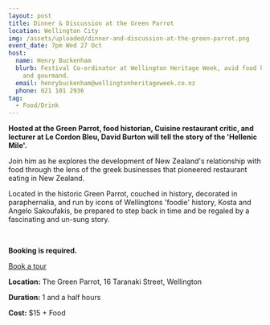 ```yaml
---
layout: post
title: Dinner & Discussion at the Green Parrot
location: Wellington City
img: /assets/uploaded/dinner-and-discussion-at-the-green-parrot.png
event_date: 7pm Wed 27 Oct
host:
  name: Henry Buckenham
  blurb: Festival Co-ordinator at Wellington Heritage Week, avid food historian
    and gourmand.
  email: henrybuckenham@wellingtonheritageweek.co.nz
  phone: 021 101 2936
tag:
  - Food/Drink
---
```

**Hosted at the Green Parrot, food historian, Cuisine restaurant critic, and lecturer at Le Cordon Bleu, David Burton will tell the story of the 'Hellenic Mile'.**

Join him as he explores the development of New Zealand's relationship with food through the lens of the greek businesses that pioneered restaurant eating in New Zealand.

Located in the historic Green Parrot, couched in history, decorated in paraphernalia, and run by icons of Wellingtons 'foodie' history, Kosta and Angelo Sakoufakis, be prepared to step back in time and be regaled by a fascinating and un-sung story.

<br>

**Booking is required.**

<a href="https://www.eventfinda.co.nz/2021/dinner-and-discussion-at-the-green-parrot/wellington" class="button">Book a tour</a>

**Location:** The Green Parrot, 16 Taranaki Street, Wellington

**Duration:** 1 and a half hours

**Cost:** $15 + Food